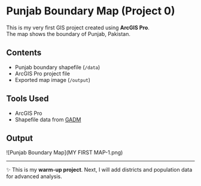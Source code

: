 # Punjab Boundary Map (Project 0)

This is my very first GIS project created using **ArcGIS Pro**.  
The map shows the boundary of Punjab, Pakistan.

## Contents
- Punjab boundary shapefile (`/data`)
- ArcGIS Pro project file
- Exported map image (`/output`)

## Tools Used
- ArcGIS Pro
- Shapefile data from [GADM](https://gadm.org)

## Output
![Punjab Boundary Map](MY FIRST MAP-1.png)

---

✨ This is my **warm-up project**. Next, I will add districts and population data for advanced analysis.
